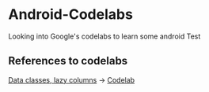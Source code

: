 # Android-Codelabs
Looking into Google's codelabs to learn some android
Test
## References to codelabs
[Data classes, lazy columns](https://github.com/hanpm/Android-Codelabs/blob/main/affirmations/app/src/main/java/com/example/affirmations/MainActivity.kt) -> [Codelab](https://developer.android.com/codelabs/basic-android-kotlin-compose-training-add-scrollable-list?continue=https%3A%2F%2Fdeveloper.android.com%2Fcourses%2Fpathways%2Fandroid-basics-compose-unit-3-pathway-2%23codelab-https%3A%2F%2Fdeveloper.android.com%2Fcodelabs%2Fbasic-android-kotlin-compose-training-add-scrollable-list#0)
